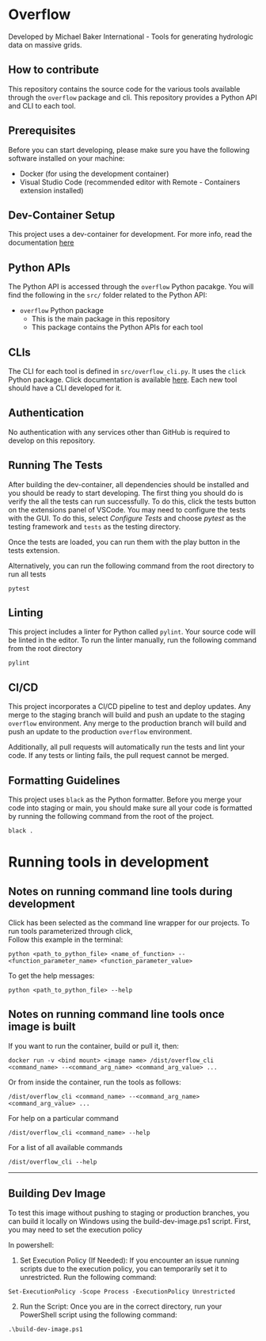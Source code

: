 # Overflow

Developed by Michael Baker International - Tools for generating hydrologic data on massive grids.

## How to contribute

This repository contains the source code for the various tools available through the `overflow` package and cli. This repository provides a Python API and CLI to each tool.

## Prerequisites

Before you can start developing, please make sure you have the following software installed on your machine:

- Docker (for using the development container)
- Visual Studio Code (recommended editor with Remote - Containers extension installed)

## Dev-Container Setup

This project uses a dev-container for development. For more info, read the documentation [here](https://code.visualstudio.com/docs/devcontainers/containers)

## Python APIs
The Python API is accessed through the `overflow` Python pacakge. You will find the following in the `src/` folder related to the Python API:

- `overflow` Python package
  - This is the main package in this repository
  - This package contains the Python APIs for each tool

## CLIs
The CLI for each tool is defined in `src/overflow_cli.py`. It uses the `click` Python package. Click documentation is available [here](https://click.palletsprojects.com/en). Each new tool should have a CLI developed for it.

## Authentication
No authentication with any services other than GitHub is required to develop on this repository.

## Running The Tests
After building the dev-container, all dependencies should be installed and you should be ready to start developing. The first thing you should do is verify the all the tests can run successfully. To do this, click the tests button on the extensions panel of VSCode. You may need to configure the tests with the GUI. To do this, select *Configure Tests* and choose *pytest* as the testing framework and `tests` as the testing directory.

Once the tests are loaded, you can run them with the play button in the tests extension.

Alternatively, you can run the following command from the root directory to run all tests

```
pytest
```

## Linting
This project includes a linter for Python called `pylint`. Your source code will be linted in the editor. To run the linter manually, run the following command from the root directory

```
pylint
```

## CI/CD
This project incorporates a CI/CD pipeline to test and deploy updates. Any merge to the staging branch will build and push an update to the staging `overflow` environment. Any merge to the production branch will build and push an update to the production `overflow` environment.

Additionally, all pull requests will automatically run the tests and lint your code. If any tests or linting fails, the pull request cannot be merged.

## Formatting Guidelines
This project uses `black` as the Python formatter. Before you merge your code into staging or main, you should make sure all your code is formatted by running the following command from the root of the project.

```
black .
```

# Running tools in development

## Notes on running command line tools during development  

Click has been selected as the command line wrapper for our projects. To run tools parameterized through click,  
Follow this example in the terminal:
```
python <path_to_python_file> <name_of_function> --<function_parameter_name> <function_parameter_value> 
```
To get the help messages:
```
python <path_to_python_file> --help 
```
## Notes on running command line tools once image is built

If you want to run the container, build or pull it, then:

```
docker run -v <bind mount> <image name> /dist/overflow_cli <command_name> --<command_arg_name> <command_arg_value> ...
```

Or from inside the container, run the tools as follows:

```
/dist/overflow_cli <command_name> --<command_arg_name> <command_arg_value> ...
```
For help on a particular command
```
/dist/overflow_cli <command_name> --help
```
For a list of all available commands
```
/dist/overflow_cli --help
```
--------

## Building Dev Image

To test this image without pushing to staging or production branches, you can build it locally on Windows using the build-dev-image.ps1 script. First, you may need to set the execution policy

In powershell:

1. Set Execution Policy (If Needed): If you encounter an issue running scripts due to the execution policy, you can temporarily set it to unrestricted. Run the following command:

```
Set-ExecutionPolicy -Scope Process -ExecutionPolicy Unrestricted
```

2. Run the Script: Once you are in the correct directory, run your PowerShell script using the following command:

```
.\build-dev-image.ps1
```

